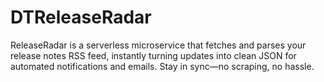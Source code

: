 # DTReleaseRadar
ReleaseRadar is a serverless microservice that fetches and parses your release notes RSS feed, instantly turning updates into clean JSON for automated notifications and emails. Stay in sync—no scraping, no hassle.
